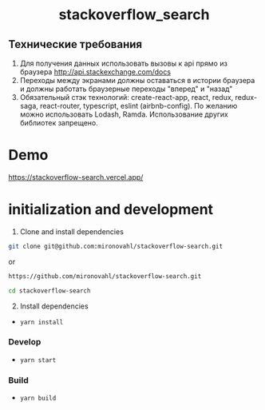 
<h1 align='center'>
stackoverflow_search
</h1>

## Технические требования
1. Для получения данных использовать вызовы к api прямо из браузера http://api.stackexchange.com/docs
2. Переходы между экранами должны оставаться в истории браузера и должны работать браузерные переходы "вперед" и "назад"
3. Обязательный стэк технологий: create-react-app, react, redux, redux-saga, react-router, typescript, eslint (airbnb-config).
По желанию можно использовать Lodash, Ramda. Использование других библиотек запрещено.
# Demo

https://stackoverflow-search.vercel.app/

# initialization and development

1. Clone and install dependencies

```bash
git clone git@github.com:mironovahl/stackoverflow-search.git
```

or

```bash
https://github.com/mironovahl/stackoverflow-search.git
```

```bash
cd stackoverflow-search
```

2. Install dependencies

- `yarn install`

### Develop

- `yarn start`

### Build

- `yarn build` 

